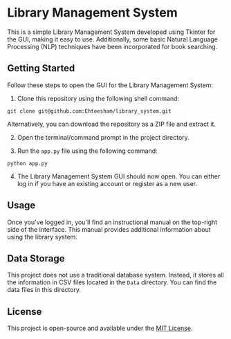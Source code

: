 # Library Management System

This is a simple Library Management System developed using Tkinter for the GUI, making it easy to use. Additionally, some basic Natural Language Processing (NLP) techniques have been incorporated for book searching.

## Getting Started

Follow these steps to open the GUI for the Library Management System:

1. Clone this repository using the following shell command:

```shell
git clone git@github.com:Ehteesham/library_system.git
```

Alternatively, you can download the repository as a ZIP file and extract it.

2. Open the terminal/command prompt in the project directory.

3. Run the `app.py` file using the following command:

```shell
python app.py
```

4. The Library Management System GUI should now open. You can either log in if you have an existing account or register as a new user.

## Usage

Once you've logged in, you'll find an instructional manual on the top-right side of the interface. This manual provides additional information about using the library system.

## Data Storage

This project does not use a traditional database system. Instead, it stores all the information in CSV files located in the `Data` directory. You can find the data files in this directory.

## License

This project is open-source and available under the [MIT License](LICENSE).
